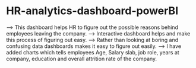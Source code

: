 # HR-analytics-dashboard-powerBI

--> This dashboard helps HR to figure out the possible reasons behind employees leaving the company.
--> Interactive dashboard helps and make this process of figuring out easy.
--> Rather than looking at boring and confusing data dashboards makes it easy to figure out easily.
--> I have added charts which tells employees Age, Salary slab, job role, years at company, education and overall attrition rate of the company.
